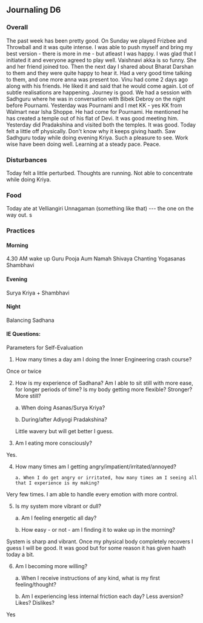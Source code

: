 ## Journaling D6

### Overall

The past week has been pretty good. On Sunday we played Frizbee and Throwball and it was quite intense. I was able to push myself and bring my best version - there is more in me - but atleast I was happy. I was glad that I initiated it and everyone agreed to play well. Vaishnavi akka is so funny. She and her friend joined too. Then the next day I shared about Bharat Darshan to them and they were quite happy to hear it. Had a very good time talking to them, and one more anna was present too. Vinu had come 2 days ago along with his friends. He liked it and said that he would come again. Lot of subtle realisations are happening. Journey is good.
We had a session with Sadhguru where he was in conversation with Bibek Debroy on the night before Pournami. Yesterday was Pournami and I met KK - yes KK from Walmart near Isha Shoppe. He had come for Pournami. He mentioned he has created a temple out of his flat of Devi. It was good meeting him. Yesterday did Pradakshina and visited both the temples. It was good.
Today felt a little off physically. Don't know why it keeps giving haath.
Saw Sadhguru today while doing evening Kriya. Such a pleasure to see.
Work wise have been doing well. Learning at a steady pace. Peace.

### Disturbances

Today felt a little perturbed. Thoughts are running. Not able to concentrate while doing Kriya.

### Food

Today ate at Velliangiri Unnagaman (something like that) --- the one on the way out. s

### Practices

#### Morning

4.30 AM wake up
Guru Pooja
Aum Namah Shivaya Chanting
Yogasanas
Shambhavi

#### Evening

Surya Kriya + Shambhavi

#### Night

Balancing Sadhana

#### IE Questions:

Parameters for Self-Evaluation

1.  How many times a day am I doing the Inner Engineering crash course?

Once or twice

2.  How is my experience of Sadhana? Am I able to sit still with more ease, for longer periods of time? Is my body getting more flexible? Stronger? More still?

    a. When doing Asanas/Surya Kriya?

    b. During/after Adiyogi Pradakshina?

    Little wavery but will get better I guess.

3.  Am I eating more consciously?

Yes.

4.  How many times am I getting
    angry/impatient/irritated/annoyed?

        a. When I do get angry or irritated, how many times am I seeing all that I experience is my making?

Very few times. I am able to handle every emotion with more control.

5.  Is my system more vibrant or dull?

    a. Am I feeling energetic all day?

    b. How easy - or not - am I finding it to wake up in the morning?

System is sharp and vibrant. Once my physical body completely recovers I guess I will be good. It was good but for some reason it has given haath today a bit.

6.  Am I becoming more willing?

    a. When I receive instructions of any kind, what is my first feeling/thought?

    b. Am I experiencing less internal friction each day? Less aversion? Likes? Dislikes?

Yes
